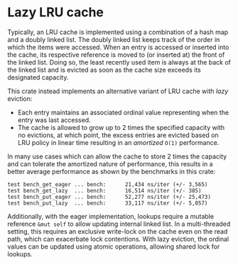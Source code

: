 # Lazy LRU cache

Typically, an LRU cache is implemented using a combination of a hash map and a
doubly linked list. The doubly linked list keeps track of the order in which
the items were accessed.
When an entry is accessed or inserted into the cache, its respective reference
is moved to (or inserted at) the front of the linked list. Doing so, the least
recently used item is always at the back of the linked list and is evicted as
soon as the cache size exceeds its designated capacity.

This crate instead implements an alternative variant of LRU cache with _lazy_
eviction:
* Each entry maintains an associated ordinal value representing when the entry
  was last accessed.
* The cache is allowed to grow up to 2 times the specified capacity with no
  evictions, at which point, the excess entries are evicted based on LRU policy
  in linear time resulting in an _amortized_ `O(1)` performance.

In many use cases which can allow the cache to store 2 times the capacity and
can tolerate the amortized nature of performance, this results in a better
average performance as shown by the benchmarks in this crate:

```
test bench_get_eager ... bench:      21,434 ns/iter (+/- 3,565)
test bench_get_lazy  ... bench:      16,514 ns/iter (+/- 385)
test bench_put_eager ... bench:      52,277 ns/iter (+/- 25,473)
test bench_put_lazy  ... bench:      33,117 ns/iter (+/- 5,057)
```

Additionally, with the eager implementation, lookups require a mutable
reference `&mut self` to allow updating internal linked list.
In a multi-threaded setting, this requires an exclusive write-lock on the cache
even on the read path, which can exacerbate lock contentions.
With lazy eviction, the ordinal values can be updated using atomic operations,
allowing shared lock for lookups.
